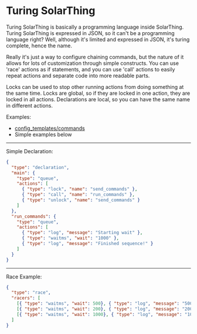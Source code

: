 # Turing SolarThing
Turing SolarThing is basically a programming language inside SolarThing. Turing SolarThing is expressed in JSON, so it
can't be a programming language right? Well, although it's limited and expressed in JSON, it's turing complete, hence the name.

Really it's just a way to configure chaining commands, but the nature of it allows for lots of customization
through simple constructs. You can use 'race' actions as if statements, and you can use 'call' actions to easily
repeat actions and separate code into more readable parts.

Locks can be used to stop other running actions from doing something at the same time.
Locks are global, so if they are locked in one action, they are locked in all actions. Declarations are local,
so you can have the same name in different actions.

Examples:
* [config_templates/commands](../config_templates/commands)
* Simple examples below

---

Simple Declaration:
```json
{
  "type": "declaration",
  "main": {
    "type": "queue",
    "actions": [
      { "type": "lock", "name": "send_commands" },
      { "type": "call", "name": "run_commands" },
      { "type": "unlock", "name": "send_commands" }
    ]
  },
  "run_commands": {
    "type": "queue",
    "actions": [
      { "type": "log", "message": "Starting wait" },
      { "type": "waitms", "wait": "1000" },
      { "type": "log", "message": "Finished sequence!" }
    ]
  }
}
```

---
Race Example:

```json
{
  "type": "race",
  "racers": [
    [{ "type": "waitms", "wait": 500}, { "type": "log", "message": "500ms finished first!"}],
    [{ "type": "waitms", "wait": 200}, { "type": "log", "message": "200ms finished first!"}],
    [{ "type": "waitms", "wait": 1000}, { "type": "log", "message": "1000ms finished first!"}]
  ]
}
```

